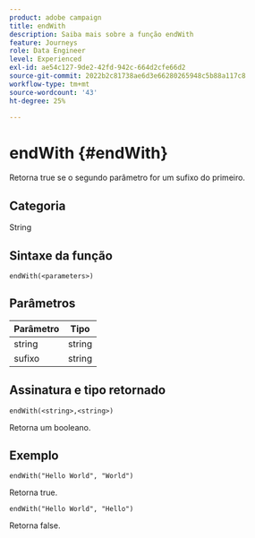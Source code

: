 ```yaml
---
product: adobe campaign
title: endWith
description: Saiba mais sobre a função endWith
feature: Journeys
role: Data Engineer
level: Experienced
exl-id: ae54c127-9de2-42fd-942c-664d2cfe66d2
source-git-commit: 2022b2c81738ae6d3e66280265948c5b88a117c8
workflow-type: tm+mt
source-wordcount: '43'
ht-degree: 25%

---
```


# endWith {#endWith}

Retorna true se o segundo parâmetro for um sufixo do primeiro.

## Categoria

String

## Sintaxe da função

`endWith(<parameters>)`

## Parâmetros

| Parâmetro | Tipo |
|-----------|------------------|
| string | string |
| sufixo | string |

## Assinatura e tipo retornado

`endWith(<string>,<string>)`

Retorna um booleano.

## Exemplo

`endWith("Hello World", "World")`

Retorna true.

`endWith("Hello World", "Hello")`

Retorna false.

